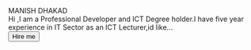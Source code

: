   <div class="itemBox">
                <div class="title">
                 MANISH DHAKAD
                </div>
                <div class="desc"> 
                   Hi ,I am a Professional Developer and ICT Degree holder.I have five year experience in IT Sector as an ICT Lecturer,id like...
                </div>
                <div class="btn">
    <button>
     <span>Hire me</span>
    </button>
                </div>
              </div>